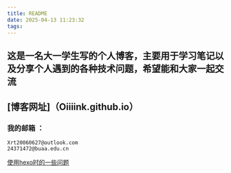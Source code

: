 ```yaml
---
title: README
date: 2025-04-13 11:23:32
tags:
---
```

## 这是一名大一学生写的个人博客，主要用于学习笔记以及分享个人遇到的各种技术问题，希望能和大家一起交流
## [博客网址]（Oiiiink.github.io）

### 我的邮箱 ：
``` blash
Xrt20060627@outlook.com
24371472@buaa.edu.cn
```

[使用hexo时的一些问题](https://github.com/Oiiiink/Problem-You-Might-See-using-hexo.git)
